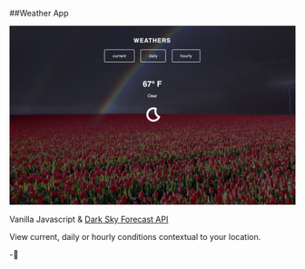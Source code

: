 ##Weather App

![](images/kaylan-smith-weatherapp.png)

Vanilla Javascript & [Dark Sky Forecast API](https://developer.forecast.io/)

View current, daily or hourly conditions contextual to your location.

-🍕

